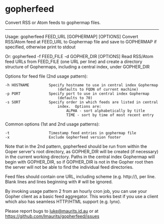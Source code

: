 gopherfeed
==========

Convert RSS or Atom feeds to gophermap files.

-----------

Usage: gopherfeed FEED_URL [GOPHERMAP] [OPTIONS]
Convert RSS/Atom feed at FEED_URL to Gophermap file and save to GOPHERMAP if
specified, otherwise print to stdout

Or: gopherfeed -f FEED_FILE -d GOPHER_DIR [OPTIONS]
Read RSS/Atom feed URLs from FEED_FILE (one URL per line) and create a
directory structure of Gophermaps, including a central index, under GOPHER_DIR

Options for feed file (2nd usage pattern):

    -h HOSTNAME         Specify hostname to use in central index Gophermap
                            (defaults to FQDN of current machine)
    -p PORT             Specify port to use in central index Gophermap
                            (defaults to 70)
    -s SORT             Specify order in which feeds are listed in central
                            index.  Options are:
                                ALPHA - sort alphabetically by title
                                TIME - sort by time of most recent entry

Common options (1st and 2nd usage patterns):

    -t                  Timestamp feed entries in gophermap file
    -x                  Exclude Gopherfeed version footer

Note that in the 2nd pattern, gopherfeed should be run from within the
Goper server's root directory, as GOPHER_DIR will be created (if necessary) in
the current working directory.  Paths in the central index Gophermap will
begin with GOPHER_DIR, so if GOPHER_DIR is not in the Gopher root then the
server will not be able to find the individual feed directories.

Feed files should contain one URL, including scheme (e.g. http://), per line.
Blank lines and lines beginning with # will be ignored.

By invoking usage pattern 2 from an hourly cron job, you can use your Gopher
client as a basic feed aggregator.  This works best if you use a client which
also has seamless HTTP/HTML support (e.g. lynx).

Please report bugs to <luke@maurits.id.au> or at
<https://github.com/lmaurits/gopherfeed/issues>

